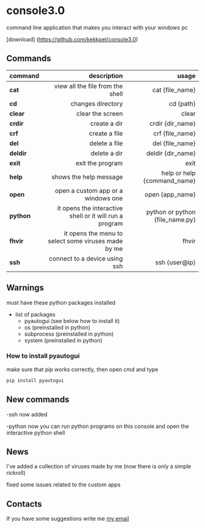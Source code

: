 # console3.0

command line application that makes you interact with your windows pc

[download] (https://github.com/kekkpel/console3.0)
## Commands

command | description | usage
:--- | ---: | ---:
__cat__ | view all the file from the shell | cat {file_name}
__cd__ | changes directory | cd {path}
__clear__ | clear the screen | clear
__crdir__ | create a dir | crdir {dir_name}
__crf__ | create a file | crf {file_name}
__del__ | delete a file | del {file_name}
__deldir__ | delete a dir | deldir {dir_name}
__exit__ | exit the program | exit
__help__ | shows the help message | help   or   help {command_name}
__open__ | open a custom app or a windows one | open {app_name}
__python__ | it opens the interactive shell or it will run a program | python   or python {file_name.py}
__fhvir__ | it opens the menu to select some viruses made by me | fhvir
__ssh__ | connect to a device using ssh | ssh {user@ip}

## Warnings
must have these python packages installed

* list of packages
  * pyautogui (see below how to install it)
  * os (preinstalled in python)
  * subprocess (preinstalled in python)
  * system (preinstalled in python)

### How to install pyautogui
make sure that pip works correctly, then open cmd and type

```bash
pip install pyautogui
```

## New commands
-ssh now added

-python now you can run python programs on this console and open the interactive python shell

## News
I've added a collection of viruses made by me (now there is only a simple rickroll)

fixed some issues related to the custom apps

## Contacts
If you have some suggestions write me
[my email](mailto:kekkopdev@gmail.com)
